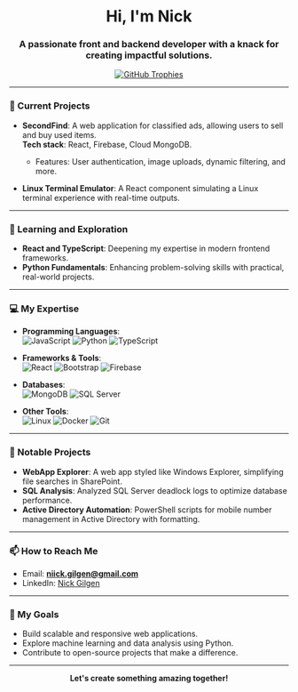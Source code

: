 <h1 align="center">Hi, I'm Nick</h1>
<h3 align="center">A passionate front and backend developer with a knack for creating impactful solutions.</h3>

<p align="center">
  <a href="https://github.com/ryo-ma/github-profile-trophy">
    <img src="https://github-profile-trophy.vercel.app/?username=nickoderso" alt="GitHub Trophies" />
  </a>
</p>

---

### 🔭 Current Projects
- **SecondFind**: A web application for classified ads, allowing users to sell and buy used items.  
  **Tech stack**: React, Firebase, Cloud MongoDB.  
  - Features: User authentication, image uploads, dynamic filtering, and more.  

- **Linux Terminal Emulator**: A React component simulating a Linux terminal experience with real-time outputs.

---

### 🌱 Learning and Exploration
- **React and TypeScript**: Deepening my expertise in modern frontend frameworks.
- **Python Fundamentals**: Enhancing problem-solving skills with practical, real-world projects.

---

### 💻 My Expertise
- **Programming Languages**:  
  ![JavaScript](https://img.shields.io/badge/JavaScript-F7DF1E?style=for-the-badge&logo=javascript&logoColor=black) 
  ![Python](https://img.shields.io/badge/Python-3776AB?style=for-the-badge&logo=python&logoColor=white)
  ![TypeScript](https://img.shields.io/badge/TypeScript-3178C6?style=for-the-badge&logo=typescript&logoColor=white)

- **Frameworks & Tools**:  
  ![React](https://img.shields.io/badge/React-61DAFB?style=for-the-badge&logo=react&logoColor=black) 
  ![Bootstrap](https://img.shields.io/badge/Bootstrap-7952B3?style=for-the-badge&logo=bootstrap&logoColor=white) 
  ![Firebase](https://img.shields.io/badge/Firebase-FFCA28?style=for-the-badge&logo=firebase&logoColor=black)

- **Databases**:  
  ![MongoDB](https://img.shields.io/badge/MongoDB-47A248?style=for-the-badge&logo=mongodb&logoColor=white) 
  ![SQL Server](https://img.shields.io/badge/SQL_Server-CC2927?style=for-the-badge&logo=microsoft-sql-server&logoColor=white)

- **Other Tools**:  
  ![Linux](https://img.shields.io/badge/Linux-FCC624?style=for-the-badge&logo=linux&logoColor=black) 
  ![Docker](https://img.shields.io/badge/Docker-2496ED?style=for-the-badge&logo=docker&logoColor=white) 
  ![Git](https://img.shields.io/badge/Git-F05032?style=for-the-badge&logo=git&logoColor=white)

---

### 📜 Notable Projects
- **WebApp Explorer**: A web app styled like Windows Explorer, simplifying file searches in SharePoint.  
- **SQL Analysis**: Analyzed SQL Server deadlock logs to optimize database performance.  
- **Active Directory Automation**: PowerShell scripts for mobile number management in Active Directory with formatting.

---

### 📫 How to Reach Me
- Email: **niick.gilgen@gmail.com**  
- LinkedIn: [Nick Gilgen](https://www.linkedin.com/in/nick-gilgen-b5a92326a)

---

### 🚀 My Goals
- Build scalable and responsive web applications.
- Explore machine learning and data analysis using Python.
- Contribute to open-source projects that make a difference.

---

<p align="center">
  <strong>Let's create something amazing together!</strong>
</p>
